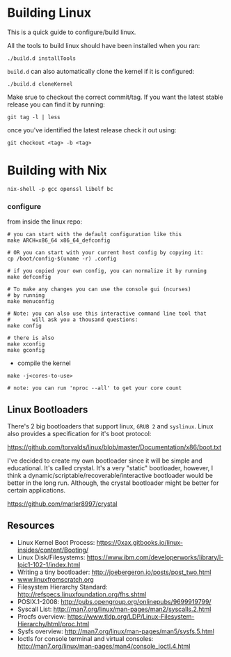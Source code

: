 
# Building Linux

This is a quick guide to configure/build linux.

All the tools to build linux should have been installed when you ran:
```
./build.d installTools
```

`build.d` can also automatically clone the kernel if it is configured:
```
./build.d cloneKernel
```

Make srue to checkout the correct commit/tag.  If you want the latest stable release you can find it by running:
```
git tag -l | less
```
once you've identified the latest release check it out using:
```
git checkout <tag> -b <tag>
```

# Building with Nix

```
nix-shell -p gcc openssl libelf bc
```

### configure

from inside the linux repo:
```
# you can start with the default configuration like this
make ARCH=x86_64 x86_64_defconfig

# OR you can start with your current host config by copying it:
cp /boot/config-$(uname -r) .config

# if you copied your own config, you can normalize it by running
make defconfig

# To make any changes you can use the console gui (ncurses)
# by running
make menuconfig

# Note: you can also use this interactive command line tool that
#       will ask you a thousand questions:
make config

# there is also
make xconfig
make gconfig
```
* compile the kernel
```
make -j<cores-to-use>

# note: you can run 'nproc --all' to get your core count
```

Linux Bootloaders
--------------------------------------------------------------------------------
There's 2 big bootloaders that support linux, `GRUB 2` and `syslinux`.  Linux
also provides a specification for it's boot protocol:

https://github.com/torvalds/linux/blob/master/Documentation/x86/boot.txt

I've decided to create my own bootloader since it will be simple and
educational.  It's called crystal.  It's a very "static" bootloader, however,
I think a dynamic/scriptable/recoverable/interactive bootloader would be
better in the long run.  Although, the crystal bootloader might be better
for certain applications.

https://github.com/marler8997/crystal

Resources
--------------------------------------------------------------------------------
* Linux Kernel Boot Process: https://0xax.gitbooks.io/linux-insides/content/Booting/
* Linux Disk/Filesystems: https://www.ibm.com/developerworks/library/l-lpic1-102-1/index.html
* Writing a tiny bootloader: http://joebergeron.io/posts/post_two.html
* www.linuxfromscratch.org
* Filesystem Hierarchy Standard: http://refspecs.linuxfoundation.org/fhs.shtml
* POSIX.1-2008: http://pubs.opengroup.org/onlinepubs/9699919799/
* Syscall List: http://man7.org/linux/man-pages/man2/syscalls.2.html
* Procfs overview: https://www.tldp.org/LDP/Linux-Filesystem-Hierarchy/html/proc.html
* Sysfs overview: http://man7.org/linux/man-pages/man5/sysfs.5.html
* Ioctls for console terminal and virtual consoles: http://man7.org/linux/man-pages/man4/console_ioctl.4.html